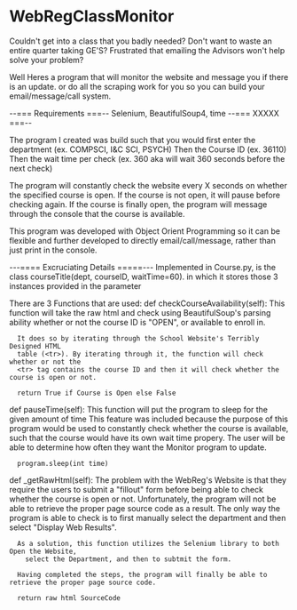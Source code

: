 # WebRegClassMonitor

Couldn't get into a class that you badly needed?
Don't want to waste an entire quarter taking GE'S?
Frustrated that emailing the Advisors won't help solve your problem?

Well Heres a program that will monitor the website and message you if there is an update.
  or do all the scraping work for you so you can build your email/message/call system.

--=== Requirements ===--
Selenium, 
BeautifulSoup4, 
time
--===     XXXXX    ===--

The program I created was build such that you would 
  first enter the department (ex. COMPSCI, I&C SCI, PSYCH)
  Then the Course ID (ex. 36110)
  Then the wait time per check (ex. 360 aka will wait 360 seconds before the next check)
  
The program will constantly check the website every X seconds on whether
  the specified course is open. If the course is not open, it will pause before 
  checking again. If the course is finally open, the program will message through
  the console that the course is available.
  
  
  
This program was developed with Object Orient Programming so it can be flexible and further developed
  to directly email/call/message, rather than just print in the console.  
  
  ---==== Excruciating Details =====---
  Implemented in Course.py, is the class courseTitle(dept, courseID, waitTime=60).
    in which it stores those 3 instances provided in the parameter
 
 There are 3 Functions that are used:
  def checkCourseAvailability(self):
      This function will take the raw html and check using BeautifulSoup's parsing ability
      whether or not the course ID is "OPEN", or available to enroll in.
      
      It does so by iterating through the School Website's Terribly Designed HTML
      table (<tr>). By iterating through it, the function will check whether or not the
      <tr> tag contains the course ID and then it will check whether the course is open or not.
      
      return True if Course is Open else False
  
  def pauseTime(self):
      This function will put the program to sleep for the given amount of time
      This feature was included because the purpose of this program would be used to constantly 
        check whether the course is available, such that the course would have its own wait time propery.
      The user will be able to determine how often they want the Monitor program to update.
      
      program.sleep(int time)
      
  def _getRawHtml(self):
      The problem with the WebReg's Website is that they require the users to submit a "fillout" form
        before being able to check whether the course is open or not. Unfortunately, the program
        will not be able to retrieve the proper page source code as a result.
        The only way the program is able to check is to first manually select the department and
        then select "Display Web Results".
        
      As a solution, this function utilizes the Selenium library to both Open the Website, 
        select the Department, and then to subtmit the form.
        
      Having completed the steps, the program will finally be able to retrieve the proper page source code.
      
      return raw html SourceCode

